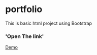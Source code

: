 # portfolio
This is basic html project
using Bootstrap
### 'Open The link'
[Demo](https://selvacv.netlify.com/)
